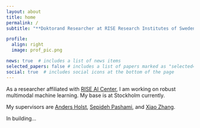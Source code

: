 ```yaml
---
layout: about
title: home
permalink: /
subtitle: "**Doktorand Researcher at RISE Research Institutes of Sweden**"

profile:
  align: right
  image: prof_pic.png

news: true  # includes a list of news items
selected_papers: false # includes a list of papers marked as "selected={true}"
social: true  # includes social icons at the bottom of the page
---
```

As a researcher affiliated with <a href='https://www.ri.se/en/ai-center'>RISE AI Center</a>, I am working on robust multimodal machine learning. My base is at Stockholm currently.

My supervisors are <a href='https://scholar.google.com/citations?user=DqynYRgAAAAJ&hl=en'>Anders Holst</a>, <a href='https://scholar.google.com/citations?user=dP8O7_AAAAAJ&hl=en'>Sepideh Pashami</a>, and <a href='https://scholar.google.com/citations?user=L-lz7CUAAAAJ&hl=en'>Xiao Zhang</a>.

In building...

<!--Link to your favorite [subreddit](http://reddit.com). You can put a picture in, too. The code is already in, just name your picture `prof_pic.jpg` and put it in the `img/` folder.-->

<!--Put your address / P.O. box / other info right below your picture. You can also disable any these elements by editing `profile` property of the YAML header of your `_pages/about.md`. Edit `_bibliography/papers.bib` and Jekyll will render your [publications page](/al-folio/publications/) automatically.-->

<!--Link to your social media connections, too. This theme is set up to use [Font Awesome icons](http://fortawesome.github.io/Font-Awesome/) and [Academicons](https://jpswalsh.github.io/academicons/), like the ones below. Add your Facebook, Twitter, LinkedIn, Google Scholar, or just disable all of them.-->